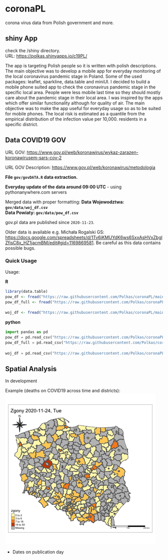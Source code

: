 # coronaPL
corona virus data from Polish government and more.

## shiny App 

check the /shiny directory.  
URL: https://polkas.shinyapps.io/c19PL/

The app is targeting Polish people so it is written with polish descriptions. The main objective was to develop a mobile app for everyday monitoring of the local coronavirus pandemic stage in Poland. Some of the used packages: leaflet, sparkline, data.table and miniUI.
I decided to build a mobile phone suited app to check the coronavirus pandemic stage in the specific local area. People were less mobile last time so they should mostly care about the pandemic stage in their local area. I was inspired by the apps which offer similar functionality although for quality of air. The main objective was to make the app useful for everyday usage so as to be suited for mobile phones. The local risk is estimated as a quantile from the empirical distribution of the infection value per 10,000. residents in a specific district.

## Data COVID19 GOV

URL GOV: https://www.gov.pl/web/koronawirus/wykaz-zarazen-koronawirusem-sars-cov-2
  
URL GOV Description: https://www.gov.pl/web/koronawirus/metodologia  

**File `gov/govDATA.R` data extraction.**

**Everyday update of the data around 09:00 UTC** - using pythonanywhere.com servers

Merged data with proper formatting:
**Data Wojewodztwa: `gov/data/woj_df.csv`**  
**Data Powiaty: `gov/data/pow_df.csv`**

gov.pl data are published since `2020-11-23`.

Older data is available e.g. Michała Rogalski GS: https://docs.google.com/spreadsheets/d/1Tv6jKMUYdK6ws6SxxAsHVxZbglZfisC8x_HZ1jacmBM/edit#gid=1169869581. 
Be careful as this data contains possible bugs.

### Quick Usage

Usage:

**R**

```r
library(data.table)
pow_df <- fread("https://raw.githubusercontent.com/Polkas/coronaPL/main/gov/data/pow_df.csv")
pow_df_full <- fread("https://raw.githubusercontent.com/Polkas/coronaPL/main/gov/data/pow_df_full.csv")

woj_df <- fread("https://raw.githubusercontent.com/Polkas/coronaPL/main/gov/data/woj_df.csv")
```

**python**

```python
import pandas as pd
pow_df = pd.read_csv("https://raw.githubusercontent.com/Polkas/coronaPL/main/gov/data/pow_df.csv")
pow_df_full = pd.read_csv("https://raw.githubusercontent.com/Polkas/coronaPL/main/gov/data/pow_df_full.csv")

woj_df = pd.read_csv("https://raw.githubusercontent.com/Polkas/coronaPL/main/gov/data/woj_df.csv")
```

## Spatial Analysis

In development

Example (deaths on COVID19 across time and districts):  
![](spatial/images/zgonyPL.gif)
* Dates on publication day
